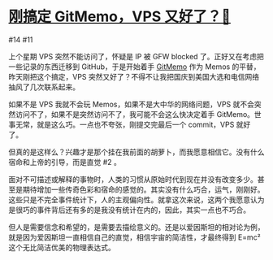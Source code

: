 # [刚搞定 GitMemo，VPS 又好了？🤣](https://github.com/VandeeFeng/gitmemo/issues/16)

#14  #11 

上个星期 VPS 突然不能访问了，怀疑是 IP 被 GFW blocked 了。正好又在考虑把一些记录的东西迁移到 GitHub，于是开始着手 [GitMemo](https://github.com/VandeeFeng/gitmemos) 作为 Memos 的平替，昨天刚把这个搞定，VPS 突然又好了？不得不让我把国庆到美国大选和电信网络抽风了几次联系起来。

如果不是 VPS 我就不会玩 Memos，如果不是大中华的网络问题，VPS 就不会突然访问不了，如果不是突然访问不了，我可能不会这么快决定着手 GitMemo。世事无常，就是这么巧。一点也不夸张，刚提交完最后一个 commit，VPS 就好了。

但真的是这样么？兴趣才是那个挂在我前面的胡萝卜，而我愿意相信它。没有什么宿命和上帝的引导，而是直觉 #2 。

面对不可描述或解释的事物时，人类的习惯从原始时代到现在并没有改变多少。甚至是期待增加一些传奇色彩和宿命的感觉的。其实没有什么巧合，运气，刚刚好。这些只是不完全事件统计下，人的主观偏向性。就拿这次来说，这两个我愿意认为是很巧的事件背后还有多的是我没有统计在内的，因此，其实一点也不巧合。

但人是需要信念和希望的，是需要去描绘意义的。还是以爱因斯坦的相对论为例，就是因为爱因斯坦一直相信自己的直觉，相信宇宙的简洁性，才最终得到 E=mc² 这个无比简洁优美的物理表达式。

